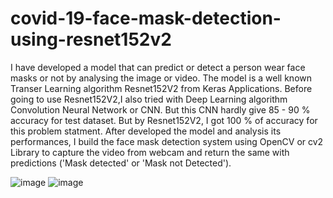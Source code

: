 # covid-19-face-mask-detection-using-resnet152v2

I have developed a model that can predict or detect a person wear face masks or not by analysing the image or video. The model is a well known Transer Learning algorithm Resnet152V2 from Keras Applications. Before going to use Resnet152V2,I also tried with Deep Learning algorithm Convolution Neural Network or CNN. But this CNN hardly give 85 - 90 % accuracy for test dataset. But by Resnet152V2, I got 100 % of accuracy for this problem statment. After developed the model  and analysis its performances, I build the face mask detection system using OpenCV or cv2 Library to capture the video from webcam and return the same with predictions ('Mask detected' or 'Mask not Detected'). 


![image](https://user-images.githubusercontent.com/83460431/138928352-f6933a66-9138-43e2-baa6-1eaadf209250.png)
![image](https://user-images.githubusercontent.com/83460431/138928581-05f52830-b7a2-4c8e-ab96-49d628f3dc97.png)

